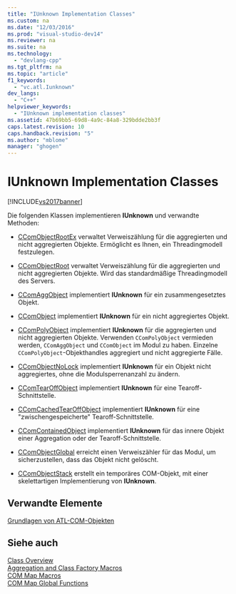 ```yaml
---
title: "IUnknown Implementation Classes"
ms.custom: na
ms.date: "12/03/2016"
ms.prod: "visual-studio-dev14"
ms.reviewer: na
ms.suite: na
ms.technology: 
  - "devlang-cpp"
ms.tgt_pltfrm: na
ms.topic: "article"
f1_keywords: 
  - "vc.atl.Iunknown"
dev_langs: 
  - "C++"
helpviewer_keywords: 
  - "IUnknown implementation classes"
ms.assetid: 47b69bb5-69d8-4a9c-84a8-329bdde2bb3f
caps.latest.revision: 10
caps.handback.revision: "5"
ms.author: "mblome"
manager: "ghogen"
---
```

# IUnknown Implementation Classes
[!INCLUDE[vs2017banner](../assembler/inline/includes/vs2017banner.md)]

Die folgenden Klassen implementieren **IUnknown** und verwandte Methoden:  
  
-   [CComObjectRootEx](../atl/reference/ccomobjectrootex-class.md) verwaltet Verweiszählung für die aggregierten und nicht aggregierten Objekte.  Ermöglicht es Ihnen, ein Threadingmodell festzulegen.  
  
-   [CComObjectRoot](../atl/reference/ccomobjectroot-class.md) verwaltet Verweiszählung für die aggregierten und nicht aggregierten Objekte.  Wird das standardmäßige Threadingmodell des Servers.  
  
-   [CComAggObject](../atl/reference/ccomaggobject-class.md) implementiert **IUnknown** für ein zusammengesetztes Objekt.  
  
-   [CComObject](../atl/reference/ccomobject-class.md) implementiert **IUnknown** für ein nicht aggregiertes Objekt.  
  
-   [CComPolyObject](../atl/reference/ccompolyobject-class.md) implementiert **IUnknown** für die aggregierten und nicht aggregierten Objekte.  Verwenden `CComPolyObject` vermieden werden, `CComAggObject` und `CComObject` im Modul zu haben.  Einzelne `CComPolyObject`\-Objekthandles aggregiert und nicht aggregierte Fälle.  
  
-   [CComObjectNoLock](../atl/reference/ccomobjectnolock-class.md) implementiert **IUnknown** für ein Objekt nicht aggregiertes, ohne die Modulsperrenanzahl zu ändern.  
  
-   [CComTearOffObject](../atl/reference/ccomtearoffobject-class.md) implementiert **IUnknown** für eine Tearoff\-Schnittstelle.  
  
-   [CComCachedTearOffObject](../atl/reference/ccomcachedtearoffobject-class.md) implementiert **IUnknown** für eine "zwischengespeicherte" Tearoff\-Schnittstelle.  
  
-   [CComContainedObject](../atl/reference/ccomcontainedobject-class.md) implementiert **IUnknown** für das innere Objekt einer Aggregation oder der Tearoff\-Schnittstelle.  
  
-   [CComObjectGlobal](../atl/reference/ccomobjectglobal-class.md) erreicht einen Verweiszähler für das Modul, um sicherzustellen, dass das Objekt nicht gelöscht.  
  
-   [CComObjectStack](../atl/reference/ccomobjectstack-class.md) erstellt ein temporäres COM\-Objekt, mit einer skelettartigen Implementierung von **IUnknown**.  
  
## Verwandte Elemente  
 [Grundlagen von ATL\-COM\-Objekten](../atl/fundamentals-of-atl-com-objects.md)  
  
## Siehe auch  
 [Class Overview](../atl/atl-class-overview.md)   
 [Aggregation and Class Factory Macros](../atl/reference/aggregation-and-class-factory-macros.md)   
 [COM Map Macros](../atl/reference/com-map-macros.md)   
 [COM Map Global Functions](../atl/reference/com-map-global-functions.md)